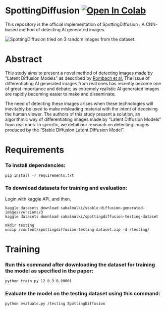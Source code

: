 # SpottingDiffusion <a target="_blank" href="https://colab.research.google.com/github/sahal-mulki/SpottingDiffusion/blob/main/SpottingDiffusion.ipynb"> <img src="https://colab.research.google.com/assets/colab-badge.svg" alt="Open In Colab"/></a>

This repository is the official implementation of SpottingDiffusion : A CNN-based method of detecting AI generated images.

![SpottingDiffusion tried on 3 random images from the dataset.](https://i.imgur.com/aSPB4nS.png)

# Abstract

This study aims to present a novel method of detecting images made by “Latent Diffusion Models” as described by <a href="https://arxiv.org/abs/2112.10752"> Rombach et al.</a> 
The issue of differentiating AI generated images from real ones has recently become one of great importance and debate; as extremely realistic AI generated images are rapidly becoming easier to make and disseminate. 

The need of detecting these images arises when these technologies will inevitably be used to make misleading material with the intent of deceiving the human viewer. The authors of this study present a solution, an algorithmic way of differentiating images made by “Latent Diffusion Models” from real ones. In specific, we detail our research on detecting images produced by the “Stable Diffusion Latent Diffusion Model”. 

# Requirements

### To install dependencies:

`pip install -r requirements.txt`

### To download datasets for training and evaluation:

Login with kaggle API, and then,

```
kaggle datasets download sahalmulki/stable-diffusion-generated-images/versions/3
kaggle datasets download sahalmulki/spottingdiffusion-testing-dataset

mkdir testing
unzip /content/spottingdiffusion-testing-dataset.zip -d /testing/
```

# Training

### Run this command after downloading the dataset for training the model as specified in the paper:
`python train.py 12 0.3 0.00001`

### Evaluate the model on the testing dataset using this command:
`python evaluate.py /testing SpottingDiffusion`
